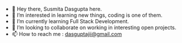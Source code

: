 - 👋 Hey there, Susmita Dasgupta here. 
- 👀 I’m interested in learning new things, coding is one of them.
- 🌱 I’m currently learning Full Stack Development.
- 💞️ I’m looking to collaborate on working in interesting open projects.
- 📫 How to reach me : dasguptajii@gmail.com
<!---
dasguptajii/dasguptajii is a ✨ special ✨ repository because its `README.md` (this file) appears on your GitHub profile.
You can click the Preview link to take a look at your changes.
--->
